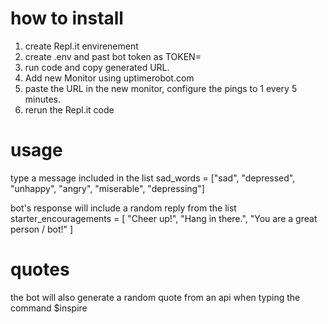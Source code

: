 # how to install
 
1) create Repl.it envirenement 
2) create .env and past bot token as TOKEN= 
3) run code and copy generated URL. 
4) Add new Monitor using uptimerobot.com 
5) paste the URL in the new monitor, configure the pings to 1 every 5 minutes.
6) rerun the Repl.it code


# usage 

type a message included in the list sad_words = ["sad", "depressed", "unhappy", "angry", "miserable", "depressing"]

bot's response will include a random reply from the list 
starter_encouragements = [
  "Cheer up!",
  "Hang in there.",
  "You are a great person / bot!"
]


# quotes 

the bot will also generate a random quote from an api when typing the command $inspire

